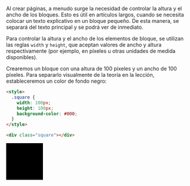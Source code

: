 Al crear páginas, a menudo surge la necesidad de controlar la altura y el ancho de los bloques. Esto es útil en artículos largos, cuando se necesita colocar un texto explicativo en un bloque pequeño. De esta manera, se separará del texto principal y se podrá ver de inmediato.

Para controlar la altura y el ancho de los elementos de bloque, se utilizan las reglas `width` y `height`, que aceptan valores de ancho y altura respectivamente (por ejemplo, en píxeles u otras unidades de medida disponibles).

Crearemos un bloque con una altura de 100 píxeles y un ancho de 100 píxeles. Para separarlo visualmente de la teoría en la lección, estableceremos un color de fondo negro:

```html
<style>
  .square {
    width: 100px;
    height: 100px;
    background-color: #000;
  }
</style>

<div class="square"></div>
```

<div class="hexlet-basics-example my-3">
  <div style="width: 100px; height: 100px; background-color: #000;"></div>
</div>
